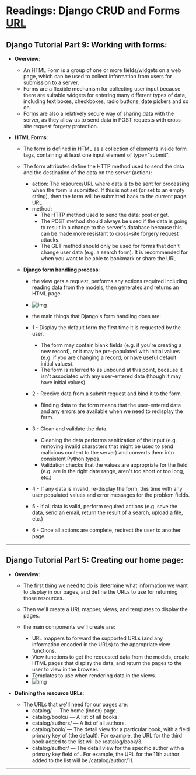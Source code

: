 # Readings: Django CRUD and Forms [URL](https://github.com/MohamadSheikhAlshabab/401-reading-note/blob/master/Read22.md)

## Django Tutorial Part 9: Working with forms:

  - __Overview__: 
    - An HTML Form is a group of one or more fields/widgets on a web page, which can be used to collect information from users for submission to a server.
    - Forms are a flexible mechanism for collecting user input because there are suitable widgets for entering many different types of data, including text boxes, checkboxes, radio buttons, date pickers and so on.
    - Forms are also a relatively secure way of sharing data with the server, as they allow us to send data in POST requests with cross-site request forgery protection.
 
 - __HTML Forms__:
   - The form is defined in HTML as a collection of elements inside form tags, containing at least one input element of type="submit".
   - The form attributes define the HTTP method used to send the data and the destination of the data on the server (action):

      - action: The resource/URL where data is to be sent for processing when the form is submitted. If this is not set (or set to an empty string), then the form will be submitted back to the current page URL.
      - method: 
        - The HTTP method used to send the data: post or get.
        - The POST method should always be used if the data is going to result in a change to the server's database because this can be made more resistant to cross-site forgery request attacks.
        - The GET method should only be used for forms that don't change user data (e.g. a search form). It is recommended for when you want to be able to bookmark or share the URL.
   
   - __Django form handling process__:
     - the view gets a request, performs any actions required including reading data from the models, then generates and returns an HTML page.
     - ![img](https://mdn.mozillademos.org/files/14205/Form%20Handling%20-%20Standard.png)
     -  the main things that Django's form handling does are:

       - 1 - Display the default form the first time it is requested by the user.
            - The form may contain blank fields (e.g. if you're creating a new record), or it may be pre-populated with initial values (e.g. if you are changing a record, or have useful default initial values).
            - The form is referred to as unbound at this point, because it isn't associated with any user-entered data (though it may have initial values).
       - 2 -  Receive data from a submit request and bind it to the form.
            - Binding data to the form means that the user-entered data and any errors are available when we need to redisplay the form.
       - 3 - Clean and validate the data.
            - Cleaning the data performs sanitization of the input (e.g. removing invalid characters that might be used to send malicious content to the server) and converts them into consistent Python types.
            - Validation checks that the values are appropriate for the field (e.g. are in the right date range, aren't too short or too long, etc.)
       - 4 - If any data is invalid, re-display the form, this time with any user populated values and error messages for the problem fields.
       - 5 - If all data is valid, perform required actions (e.g. save the data, send an email, return the result of a search, upload a file, etc.)
       - 6 - Once all actions are complete, redirect the user to another page.
       
---
## Django Tutorial Part 5: Creating our home page:
  - __Overview__:
      - The first thing we need to do is determine what information we want to display in our pages, and define the URLs to use for returning those resources.
      - Then we'll create a URL mapper, views, and templates to display the pages. 

    - the main components we'll create are:
      - URL mappers to forward the supported URLs (and any information encoded in the URLs) to the appropriate view functions.
      - View functions to get the requested data from the models, create HTML pages that display the data, and return the pages to the user to view in the browser.
      - Templates to use when rendering data in the views.
      - ![img](https://mdn.mozillademos.org/files/13931/basic-django.png)
      
  - __Defining the resource URLs__:
     - The URLs that we'll need for our pages are:
          - catalog/ — The home (index) page.
          - catalog/books/ — A list of all books.
          - catalog/authors/ — A list of all authors.
          - catalog/book/<id> — The detail view for a particular book, with a field primary key of <id> (the default). For example, the URL for the third book added to the list will be /catalog/book/3.
          - catalog/author/<id> — The detail view for the specific author with a primary key field of <id>. For example, the URL for the 11th author added to the list will be  /catalog/author/11.
      
---
